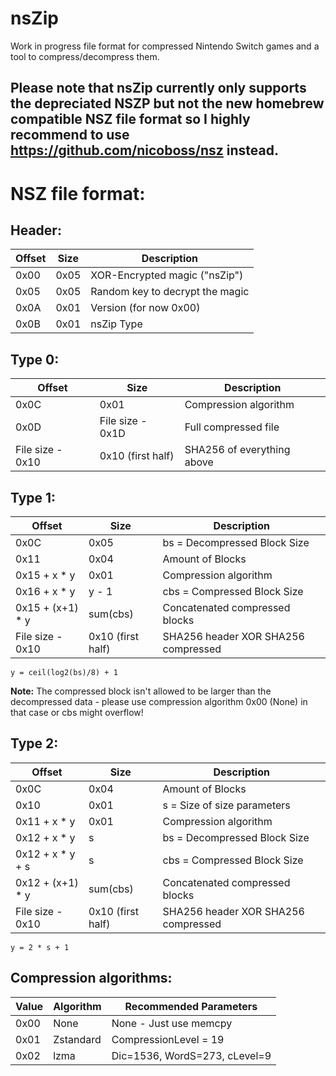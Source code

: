 # nsZip

Work in progress file format for compressed Nintendo Switch games and a tool to compress/decompress them.

## Please note that nsZip currently only supports the depreciated NSZP but not the new homebrew compatible NSZ file format so I highly recommend to use https://github.com/nicoboss/nsz instead.


# NSZ file format:
## Header:
| Offset|Size |Description                    |
|-------|-----|-------------------------------|
|0x00   |0x05 |XOR-Encrypted magic ("nsZip")  |
|0x05   |0x05 |Random key to decrypt the magic|
|0x0A   |0x01 |Version (for now 0x00)         |
|0x0B   |0x01 |nsZip Type                     |

## Type 0:
| Offset         |Size             |Description               |
|----------------|-----------------|--------------------------|
|0x0C            |0x01             |Compression algorithm     |
|0x0D            |File size - 0x1D |Full compressed file      |
|File size - 0x10|0x10 (first half)|SHA256 of everything above|

## Type 1:
| Offset         |Size             |Description                        |
|----------------|-----------------|-----------------------------------|
|0x0C            |0x05             |bs = Decompressed Block Size       |
|0x11            |0x04             |Amount of Blocks                   |
|0x15 + x * y    |0x01             |Compression algorithm              |
|0x16 + x * y    |y - 1            |cbs = Compressed Block Size        |
|0x15 + (x+1) * y|sum(cbs)         |Concatenated compressed blocks     |
|File size - 0x10|0x10 (first half)|SHA256 header XOR SHA256 compressed|

`y = ceil(log2(bs)/8) + 1`

**Note:** The compressed block isn't allowed to be larger than the decompressed data - please use compression algorithm 0x00 (None) in that case or cbs might overflow!


## Type 2:
| Offset         |Size             |Description                        |
|----------------|-----------------|-----------------------------------|
|0x0C            |0x04             |Amount of Blocks                   |
|0x10            |0x01             |s = Size of size parameters        |
|0x11 + x * y    |0x01             |Compression algorithm              |
|0x12 + x * y    |s                |bs = Decompressed Block Size       |
|0x12 + x * y + s|s                |cbs = Compressed Block Size        |
|0x12 + (x+1) * y|sum(cbs)         |Concatenated compressed blocks     |
|File size - 0x10|0x10 (first half)|SHA256 header XOR SHA256 compressed|

`y = 2 * s + 1`

## Compression algorithms:
|Value|Algorithm|Recommended Parameters       |
|-----|---------|-----------------------------|
|0x00 |None     |None - Just use memcpy       |
|0x01 |Zstandard|CompressionLevel = 19        |
|0x02 |lzma     |Dic=1536, WordS=273, cLevel=9|
